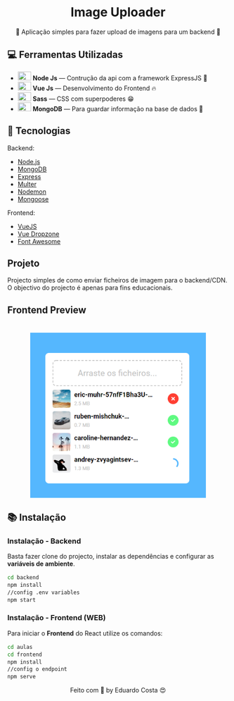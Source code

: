 <h1 align="center"> Image Uploader </h1>
<p align="center"> 🚀 Aplicação simples para fazer upload de imagens para um backend 🚀</p>

## :computer: Ferramentas Utilizadas

- <img src="https://cdn.svgporn.com/logos/nodejs-icon.svg" width="30" height="20" /> **Node Js** — Contrução da api com a framework ExpressJS 🔨
- <img src="https://cdn.svgporn.com/logos/vue.svg" width="30" height="20" /> **Vue Js** — Desenvolvimento do Frontend 🔥
- <img src="https://cdn.svgporn.com/logos/sass.svg" width="30" height="20" /> **Sass** — CSS com superpoderes 😁
- <img src="https://cdn.svgporn.com/logos/mongodb.svg" width="30" height="20" /> **MongoDB** — Para guardar informação na base de dados 💾

## 🚀 Tecnologias

Backend:

- [Node.js](https://nodejs.org/en/)
- [MongoDB](https://www.mongodb.com/)
- [Express](https://expressjs.com/pt-br/)
- [Multer](https://github.com/expressjs/multer)
- [Nodemon](https://nodemon.io/)
- [Mongoose](https://mongoosejs.com/)

Frontend:

- [VueJS](https://vuejs.org/)
- [Vue Dropzone](https://rowanwins.github.io/vue-dropzone/docs/dist/#/installation)
- [Font Awesome](https://fontawesome.com/)

## Projeto

Projecto simples de como enviar ficheiros de imagem para o backend/CDN. O objectivo do projecto é apenas para fins educacionais.

## Frontend Preview

<h1 align="center"><img align="center" src="./github_assets/preview.png" alt="Omnistack 11 Web" width="400"></img></h1>

## :books: Instalação

### Instalação - Backend

Basta fazer clone do projecto, instalar as dependências e configurar as **variáveis de ambiente**.

```bash
cd backend
npm install
//config .env variables
npm start
```

### Instalação - Frontend (WEB)

Para iniciar o **Frontend** do React utilize os comandos:

```bash
cd aulas
cd frontend
npm install
//config o endpoint
npm serve
```

<p align="center">Feito com 💖 by Eduardo Costa  😍</p>
